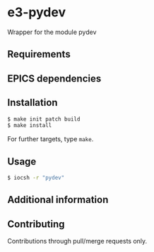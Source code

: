 # e3-pydev

Wrapper for the module pydev

<!-- This README.md should be updated as part of creation and should add complementary information about the wrapped module in question (usage, etc.). Once the repository is set up, empty/unused directories should also be purged. -->

## Requirements

<!-- Put requirements here, like:
- libusb
- ...
-->

## EPICS dependencies

<!-- Run `make dep` and put the results here, like:
```sh
$ make dep
require examplemodule,1.0.0
< configured ...
COMMON_DEP_VERSION = 1.0.0
> generated ...
common 1.0.0
```
-->

## Installation

```sh
$ make init patch build
$ make install
```

For further targets, type `make`.

## Usage

```sh
$ iocsh -r "pydev"
```

## Additional information

<!-- Put design info or links (where the real pages could be in e.g. `docs/design.md`, `docs/usage.md`) to design info here.
-->

## Contributing

Contributions through pull/merge requests only.
